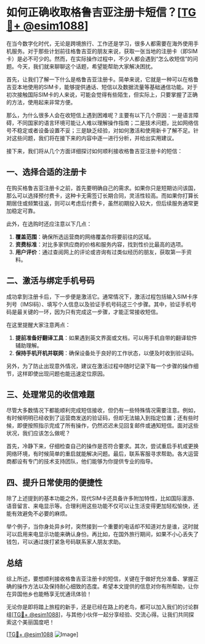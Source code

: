 # 如何正确收取格鲁吉亚注册卡短信？[[TG💪+ @esim1088](https://t.me/s/esim1088)]

在当今数字化时代，无论是跨境旅行、工作还是学习，很多人都需要在海外使用手机服务。对于那些计划前往格鲁吉亚的朋友来说，获取一张当地的注册卡（即SIM卡）是必不可少的。然而，在实际操作过程中，不少人都会遇到“怎么收短信”的问题。今天，我们就来聊聊这个话题，希望能帮助大家解决困扰。

首先，让我们了解一下什么是格鲁吉亚注册卡。简单来说，它就是一种可以在格鲁吉亚本地使用的SIM卡，能够提供通话、短信以及数据流量等基础通信功能。对于初次接触国际SIM卡的人来说，可能会觉得有些陌生，但实际上，只要掌握了正确的方法，使用起来非常方便。

那么，为什么很多人会在收短信上遇到困难呢？主要有以下几个原因：一是语言障碍，不同国家的语言环境可能让人难以理解操作指南；二是技术问题，比如网络信号不稳定或者设备设置不妥；三是缺乏经验，对如何激活和使用新卡了解不足。针对这些问题，我们将在接下来的内容中逐一进行分析，并给出实用建议。

接下来，我们将从几个方面详细探讨如何顺利接收格鲁吉亚注册卡的短信：

## 一、选择合适的注册卡

在购买格鲁吉亚注册卡之前，首先要明确自己的需求。如果你只是短期访问该国，那么可以选择预付费卡，这种卡无需签订长期合同，灵活性较高。而如果你打算长期居住或频繁往返，则可以考虑后付费卡，虽然初期投入较大，但后续服务通常更加稳定可靠。

此外，在选购时还应注意以下几点：
1. **覆盖范围**：确保所选运营商的网络覆盖你将要前往的区域。
2. **资费标准**：对比多家供应商的价格和服务内容，找到性价比最高的选项。
3. **用户评价**：通过查阅网上的评论或咨询有过类似经历的朋友，获取第一手资料。

## 二、激活与绑定手机号码

成功拿到注册卡后，下一步便是激活它。通常情况下，激活过程包括输入SIM卡序列号（IMSI码）、填写个人信息以及验证手机号码这三个步骤。其中，验证手机号码是最关键的一环，因为只有完成这一步骤，才能正常接收短信。

在这里提醒大家注意两点：
1. **提前准备好翻译工具**：如果遇到英文界面或文档，可以用手机自带的翻译软件辅助理解。
2. **保持手机开机并联网**：确保设备处于良好的工作状态，以便及时收到验证码。

另外，为了防止出现意外情况，建议在激活过程中随时记录下每一个步骤的操作细节，这样即使出现问题也能迅速定位原因。

## 三、处理常见的收信难题

尽管大多数情况下都能顺利完成短信接收，但仍有一些特殊情况需要注意。例如，有时候明明已经收到了运营商发送的验证码，但却无法输入到指定位置；还有些时候，即便按照指示完成了所有操作，仍然迟迟未见回复邮件或通知短信。面对这些状况，我们应该怎么做呢？

首先，冷静下来，仔细检查自己的操作是否符合要求。其次，尝试重启手机或更换网络环境，有时候简单的重启就能解决问题。最后，联系客服寻求帮助。各大运营商都设有专门的技术支持团队，他们能够为你提供专业的指导。

## 四、提升日常使用的便捷性

除了上述提到的基本功能之外，现代SIM卡还具备许多附加特性，比如国际漫游、语音留言、来电显示等。合理利用这些功能不仅可以让生活变得更加轻松愉快，还能有效避免不必要的麻烦。

举个例子，当你身处异乡时，突然接到一个重要的电话却不知道对方是谁，这时就可以启用来电显示功能来确认身份。再比如，在国外旅行期间，如果不小心丢失了钱包，可以通过拨打紧急号码联系家人朋友求助。

## 总结

综上所述，要想顺利接收格鲁吉亚注册卡的短信，关键在于做好充分准备、掌握正确的操作方法以及保持耐心细致的态度。希望本文提供的信息对你有所帮助，让你在异国他乡也能畅享无忧通讯体验！

无论你是即将踏上旅程的新手，还是已经在路上的老鸟，都可以加入我们的讨论群组[[TG💪+ @esim1088](https://t.me/s/esim1088)]，与其他小伙伴一起分享经验、交流心得。让我们共同探索这个美丽国度吧！

[[TG💪+ @esim1088](https://t.me/s/esim1088) ![Image](https://i.postimg.cc/4NQfJmqS/Snipaste-2025-05-13-00-14-12.png)]